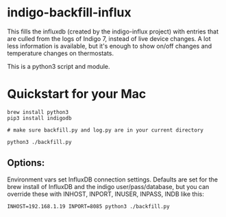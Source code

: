 # indigo-backfill-influx

This fills the influxdb (created by the indigo-influx project) with entries that are culled from the logs of Indigo 7, instead of live device changes. A lot less information is available, but it's enough to show on/off changes and temperature changes on thermostats. 

This is a python3 script and module. 

# Quickstart for your Mac

```
brew install python3
pip3 install indigodb

# make sure backfill.py and log.py are in your current directory

python3 ./backfill.py
```

## Options:

Environment vars set InfluxDB connection settings. Defaults are set for the brew install of InfluxDB and the indigo user/pass/database, but you can override these with INHOST, INPORT, INUSER, INPASS, INDB like this:

```
INHOST=192.168.1.19 INPORT=8085 python3 ./backfill.py
```


